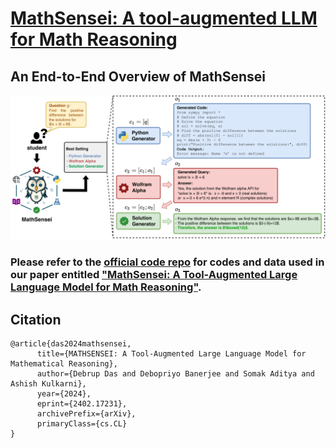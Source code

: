 # [MathSensei: A tool-augmented LLM for Math Reasoning](https://arxiv.org/abs/2402.17231)

## An End-to-End Overview of MathSensei
<img width="743" alt="image" src="images/Math_data_example_v3.pdf">

### Please refer to the [official code repo](https://github.com/rakutentech/MathSensei) for codes and data used in our paper entitled ["MathSensei: A Tool-Augmented Large Language Model for Math Reasoning"](https://arxiv.org/abs/2402.17231).

## Citation 

```
@article{das2024mathsensei,
      title={MATHSENSEI: A Tool-Augmented Large Language Model for Mathematical Reasoning}, 
      author={Debrup Das and Debopriyo Banerjee and Somak Aditya and Ashish Kulkarni},
      year={2024},
      eprint={2402.17231},
      archivePrefix={arXiv},
      primaryClass={cs.CL}
}

```
